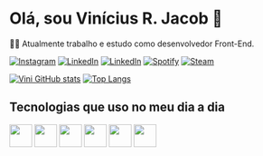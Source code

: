 # Olá, sou Vinícius R. Jacob 👋
👨‍💻 Atualmente trabalho e estudo como desenvolvedor Front-End.

[![Instagram](https://img.shields.io/badge/Instagram-E4405F?style=for-the-badge&logo=instagram&logoColor=white)](https://www.instagram.com/v.r_jacob/) [![LinkedIn](https://img.shields.io/badge/LinkedIn-0077B5?style=for-the-badge&logo=linkedin&logoColor=white)](https://www.linkedin.com/feed/) [![LinkedIn](https://img.shields.io/badge/TikTok-000000?style=for-the-badge&logo=tiktok&logoColor=white)](https://www.tiktok.com/@vinijacob1?lang=pt-BR) [![Spotify](https://img.shields.io/badge/Spotify-1ED760?&style=for-the-badge&logo=spotify&logoColor=white)](https://open.spotify.com/user/vini_jacob?si=fc52c0f2c80e4104) [![Steam](https://img.shields.io/badge/Steam-000000?style=for-the-badge&logo=steam&logoColor=white)](https://steamcommunity.com/id/o_banshee/)

[![Vini GitHub stats](https://github-readme-stats.vercel.app/api?username=vinijacob&show_icons=true&theme=synthwave)](https://github.com/anuraghazra/github-readme-stats) [![Top Langs](https://github-readme-stats.vercel.app/api/top-langs/?username=vinijacob&layout=compact)](https://github.com/anuraghazra/github-readme-stats)


## Tecnologias que uso no meu dia a dia

<div>
    <img src="https://cdn.jsdelivr.net/gh/devicons/devicon/icons/html5/html5-original.svg" height="40" width="40"/>
    <img src="https://cdn.jsdelivr.net/gh/devicons/devicon/icons/css3/css3-original.svg" height="40" width="40"/>
    <img src="https://cdn.jsdelivr.net/gh/devicons/devicon/icons/javascript/javascript-original.svg" height="40" width="40"/>
    <img src="https://cdn.jsdelivr.net/gh/devicons/devicon/icons/nodejs/nodejs-original.svg" height="40" width="40"/>
    <img src="https://cdn.jsdelivr.net/gh/devicons/devicon/icons/typescript/typescript-original.svg" height="40" width="40"/>
    <img src="https://cdn.jsdelivr.net/gh/devicons/devicon/icons/git/git-original.svg" height="40" width="40"/>
</div>
